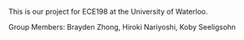This is our project for ECE198 at the University of Waterloo.

Group Members: Brayden Zhong, Hiroki Nariyoshi, Koby Seeligsohn
